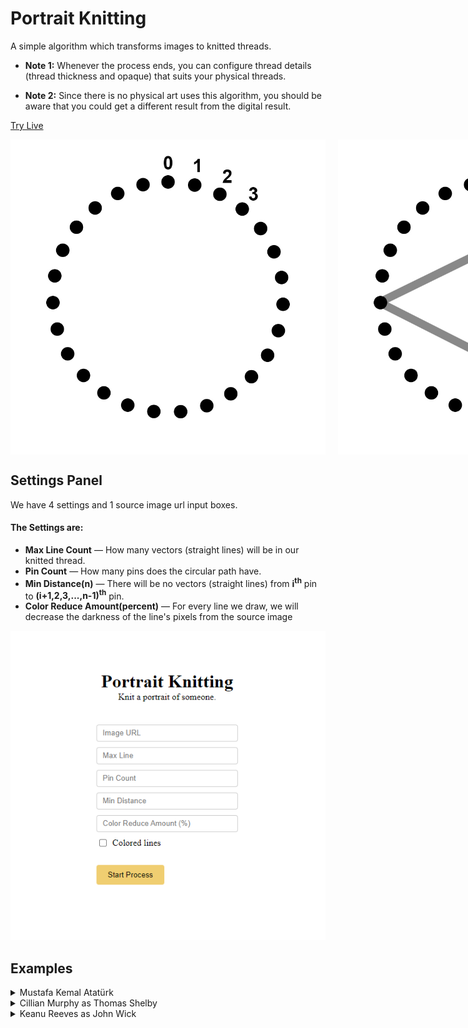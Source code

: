 # Portrait Knitting

A simple algorithm which transforms images to knitted threads.

- **Note 1:** Whenever the process ends, you can configure thread details (thread thickness and opaque) that suits your physical threads.

- **Note 2:** Since there is no physical art uses this algorithm, you should be aware that you could get a different result from the digital result.

[Try Live](https://ilyasbilgihan.github.io/portrait-knitting/)

<div style="display: flex; gap: 20px; width: 100%; justify-content: space-between;">
  <img src="./examples/empty-canvas.jpg" alt="Empty Canvase">
  <img src="./examples/canvas.jpg" alt="Canvas">
</div>

## Settings Panel

We have 4 settings and 1 source image url input boxes.

#### The Settings are:

- **Max Line Count** — How many vectors (straight lines) will be in our knitted thread.
- **Pin Count** — How many pins does the circular path have.
- **Min Distance(n)** — There will be no vectors (straight lines) from **i<sup>th</sup>** pin to **(i+1,2,3,...,n-1)<sup>th</sup>** pin.
- **Color Reduce Amount(percent)** — For every line we draw, we will decrease the darkness of the line's pixels from the source image

![Settings Panel](./examples/settings.png)

## Examples

<details>
    <summary>Mustafa Kemal Atatürk</summary>
    <br>
    <img src="./examples/mka.gif" alt="Mustafa Kemal Atatürk GIF">
</details>

<details>
    <summary>Cillian Murphy as Thomas Shelby</summary>
    <br>
    <img src="./examples/cm.gif" alt="Cillian Murphy GIF">
</details>

<details>
    <summary>Keanu Reeves as John Wick</summary>
    <br>
    <img src="./examples/kr.gif" alt="Keanu Reeves GIF">
</details>
